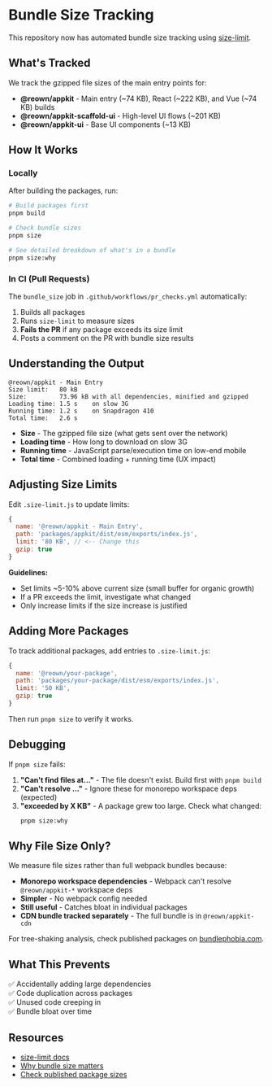 # Bundle Size Tracking

This repository now has automated bundle size tracking using [size-limit](https://github.com/ai/size-limit).

## What's Tracked

We track the gzipped file sizes of the main entry points for:

- **@reown/appkit** - Main entry (~74 KB), React (~222 KB), and Vue (~74 KB) builds
- **@reown/appkit-scaffold-ui** - High-level UI flows (~201 KB)
- **@reown/appkit-ui** - Base UI components (~13 KB)

## How It Works

### Locally

After building the packages, run:

```bash
# Build packages first
pnpm build

# Check bundle sizes
pnpm size

# See detailed breakdown of what's in a bundle
pnpm size:why
```

### In CI (Pull Requests)

The `bundle_size` job in `.github/workflows/pr_checks.yml` automatically:

1. Builds all packages
2. Runs `size-limit` to measure sizes
3. **Fails the PR** if any package exceeds its size limit
4. Posts a comment on the PR with bundle size results

## Understanding the Output

```
@reown/appkit - Main Entry
Size limit:   80 kB
Size:         73.96 kB with all dependencies, minified and gzipped
Loading time: 1.5 s    on slow 3G
Running time: 1.2 s    on Snapdragon 410
Total time:   2.6 s
```

- **Size** - The gzipped file size (what gets sent over the network)
- **Loading time** - How long to download on slow 3G
- **Running time** - JavaScript parse/execution time on low-end mobile
- **Total time** - Combined loading + running time (UX impact)

## Adjusting Size Limits

Edit `.size-limit.js` to update limits:

```javascript
{
  name: '@reown/appkit - Main Entry',
  path: 'packages/appkit/dist/esm/exports/index.js',
  limit: '80 KB', // <-- Change this
  gzip: true
}
```

**Guidelines:**

- Set limits ~5-10% above current size (small buffer for organic growth)
- If a PR exceeds the limit, investigate what changed
- Only increase limits if the size increase is justified

## Adding More Packages

To track additional packages, add entries to `.size-limit.js`:

```javascript
{
  name: '@reown/your-package',
  path: 'packages/your-package/dist/esm/exports/index.js',
  limit: '50 KB',
  gzip: true
}
```

Then run `pnpm size` to verify it works.

## Debugging

If `pnpm size` fails:

1. **"Can't find files at..."** - The file doesn't exist. Build first with `pnpm build`
2. **"Can't resolve ..."** - Ignore these for monorepo workspace deps (expected)
3. **"exceeded by X KB"** - A package grew too large. Check what changed:
   ```bash
   pnpm size:why
   ```

## Why File Size Only?

We measure file sizes rather than full webpack bundles because:

- **Monorepo workspace dependencies** - Webpack can't resolve `@reown/appkit-*` workspace deps
- **Simpler** - No webpack config needed
- **Still useful** - Catches bloat in individual packages
- **CDN bundle tracked separately** - The full bundle is in `@reown/appkit-cdn`

For tree-shaking analysis, check published packages on [bundlephobia.com](https://bundlephobia.com/).

## What This Prevents

✅ Accidentally adding large dependencies  
✅ Code duplication across packages  
✅ Unused code creeping in  
✅ Bundle bloat over time

## Resources

- [size-limit docs](https://github.com/ai/size-limit)
- [Why bundle size matters](https://web.dev/your-first-performance-budget/)
- [Check published package sizes](https://bundlephobia.com/package/@reown/appkit)
